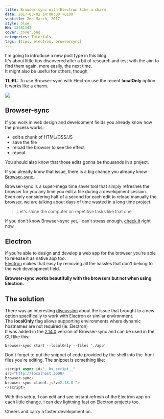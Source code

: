 ```yaml
---
title: Browser-sync with Electron like a charm
date: 2017-03-02 14:00:00 +0100
subtitle: 2nd March, 2017
style: blue
HN: 13781142
cover: cover.png
categories: Tutorials
tags: [tips, electron, browsersync]
---
```


I'm going to introduce a new post type in this blog.  
It's about little tips discovered after a bit of research and test with the aim to find them again, more easily, the next time.  
It might also be useful for others, though.

**TL;RL:** To use Browser-sync with Electron use the recent **localOnly** option. It works like a charm.

![](../assets/posts/browser-sync-with-electron/cover.png)

## Browser-sync

If you work in web design and development fields you already know how the process works:

- edit a chunk of HTML/CSS/JS
- save the file
- reload the browser to see the effect
- repeat

You should also know that those edits gonna be thousands in a project.  

If you already know that issue, there is a big chance you already know [Browser-sync.](https://browsersync.io)

Browser-sync is a super-mega time saver tool that simply refreshes the browser for you any time you edit a file during a development session.   
Even only considering half of a second for each edit to reload manually the browser, we are talking about days of time wasted in a long time project.

> Let's shine the computer on repetitive tasks like that one

If you don't know Browser-sync yet, I can't stress enough, [check it](https://browsersync.io/) right now.

## Electron

If you're able to design and develop a web app for the browser you're able to release it as native app too.  
[Electron](https://electron.atom.io/) makes that easy by removing all the hassles that don't belong to the web development field.

**Browser-sync works beautifully with the browsers but not when using Electron.**

## The solution

There was an interesting [discussion](https://github.com/BrowserSync/browser-sync/issues/1128) about the issue that brought to a new option specifically to work with Electron or similar environment.  
The **localOnly** flag allows supporting environments where dynamic hostnames are not required (ie: Electron)  
It was added in the [2.14.0](https://github.com/BrowserSync/browser-sync/releases/tag/v2.14.0) version of Browser-sync and can be used in the CLI like this:

```shell
browser-sync start --localOnly --files './app'
```

Don't forget to put the snippet of code provided by the shell into the .html files you're editing. The snippet is something like:

```javascript
<script async id="__bs_script__" 
src="http://localhost:3000/
browser-sync/
browser-sync-client.js?v=2.18.8 ">
</script>
```

With this setup, I can edit and see instant refresh of the Electron app on each little change. I can dev lightning fast on Electron projects too.

Cheers and carry a faster development on.
